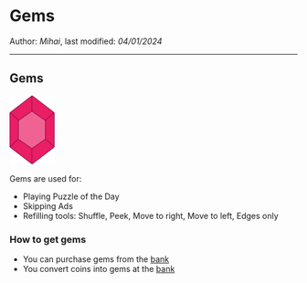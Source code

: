 ﻿# Gems

Author: *Mihai*, last modified: _04/01/2024_

---

## Gems

![Gem](images/gem.png?h=48)

Gems are used for:

* Playing Puzzle of the Day
* Skipping Ads
* Refilling tools: Shuffle, Peek, Move to right, Move to left, Edges only

### How to get gems

* You can purchase gems from the [bank](https://frenzygames.net/custom/bank)
* You convert coins into gems at the [bank](https://frenzygames.net/custom/bank)
